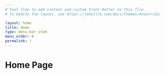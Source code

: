 ```yaml
---
# Feel free to add content and custom Front Matter to this file.
# To modify the layout, see https://jekyllrb.com/docs/themes/#overriding-theme-defaults

layout: home
title: Home
type: menu-bar-item
menu_order: 0
permalink: /
---
```

# Home Page
